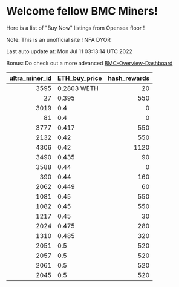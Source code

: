 # Welcome fellow BMC Miners!
Here is a list of "Buy Now" listings from Opensea floor !

Note: This is an unofficial site ! NFA DYOR

Last auto update at: Mon Jul 11 03:13:14 UTC 2022

Bonus: Do check out a more advanced [BMC-Overview-Dashboard](https://dune.com/defifunk/BMC-Overview-Dashboard)


|   ultra_miner_id | ETH_buy_price   |   hash_rewards |
|-----------------:|:----------------|---------------:|
|             3595 | 0.2803 WETH     |             20 |
|               27 | 0.395           |            550 |
|             3019 | 0.4             |              0 |
|               81 | 0.4             |              0 |
|             3777 | 0.417           |            550 |
|             2132 | 0.42            |            550 |
|             4306 | 0.42            |           1120 |
|             3490 | 0.435           |             90 |
|             3588 | 0.44            |              0 |
|              390 | 0.44            |            160 |
|             2062 | 0.449           |             60 |
|             1081 | 0.45            |            550 |
|             1082 | 0.45            |            550 |
|             1217 | 0.45            |             30 |
|             2024 | 0.475           |            280 |
|             1310 | 0.485           |            320 |
|             2051 | 0.5             |            520 |
|             2057 | 0.5             |            520 |
|             2061 | 0.5             |            520 |
|             2045 | 0.5             |            520 |